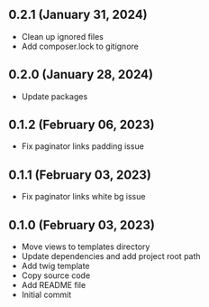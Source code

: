 ## 0.2.1 (January 31, 2024)
  - Clean up ignored files
  - Add composer.lock to gitignore

## 0.2.0 (January 28, 2024)
  - Update packages

## 0.1.2 (February 06, 2023)
  - Fix paginator links padding issue

## 0.1.1 (February 03, 2023)
  - Fix paginator links white bg issue

## 0.1.0 (February 03, 2023)
  - Move views to templates directory
  - Update dependencies and add project root path
  - Add twig template
  - Copy source code
  - Add README file
  - Initial commit

